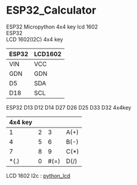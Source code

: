 # ESP32_Calculator
ESP32 Micropython 4x4 key lcd 1602  
ESP32  
LCD 1602(I2C)
4x4 key

|ESP32|LCD1602|
|-|-|  
|VIN|VCC|
|GDN|GDN|
|D5|SDA|
|D18|SCL|  


ESP32 D13 D12 D14 D27 D26 D25 D33 D32  4x4key

|4x4 key|  | | |
|:-|:-|:-|:-|  
| 1| 2 | 3 | A(+) |  
| 4| 5 | 6 | B(-) |  
| 7| 8 | 9 | C(*) |  
| *(.) | 0 | #(=) | D(/)|

LCD 1602 I2c : [python_lcd](https://github.com/dhylands/python_lcd)
